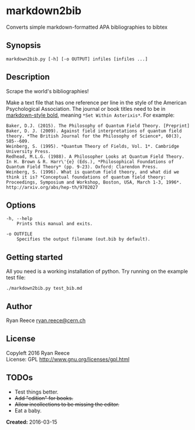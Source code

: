 # markdown2bib

Converts simple markdown-formatted APA bibliographies to bibtex

## Synopsis

    markdown2bib.py [-h] [-o OUTPUT] infiles [infiles ...]

## Description

Scrape the world's bibliographies!

Make a text file that has one reference per line in the style of the American Psychological Association.
The journal or book titles need to be in [markdown-style bold](http://daringfireball.net/projects/markdown/syntax), meaning `*Set Within Asterixis*`.
For example:

    Baker, D.J. (2015). The Philosophy of Quantum Field Theory. [Preprint]
    Baker, D. J. (2009). Against field interpretations of quantum field theory. *The British Journal for the Philosophy of Science*, 60(3), 585--609.
    Weinberg, S. (1995). *Quantum Theory of Fields, Vol. 1*. Cambridge University Press.
    Redhead, M.L.G. (1988). A Philosopher Looks at Quantum Field Theory. In H. Brown & R. Harr\'{e} (Eds.), *Philosophical Foundations of Quantum Field Theory* (pp. 9-23). Oxford: Clarendon Press.
    Weinberg, S. (1996). What is quantum field theory, and what did we think it is? *Conceptual foundations of quantum field theory: Proceedings, Symposium and Workshop, Boston, USA, March 1-3, 1996*. http://arxiv.org/abs/hep-th/9702027

## Options

    -h, --help
        Prints this manual and exits.
        
    -o OUTFILE
        Specifies the output filename (out.bib by default).

## Getting started

All you need is a working installation of python.
Try running on the example test file:

    ./markdown2bib.py test_bib.md

## Author

Ryan Reece  <ryan.reece@cern.ch>

## License

Copyleft 2016 Ryan Reece     
License: GPL <http://www.gnu.org/licenses/gpl.html>

## TODOs

-   Test things better.
-   ~~Add "edition" for books.~~
-   ~~Allow incollections to be missing the editor.~~
-   Eat a baby.


**Created:** 2016-03-15

